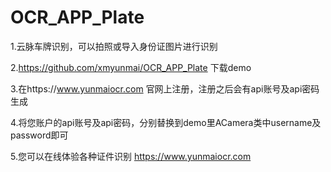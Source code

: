 # OCR_APP_Plate

1.云脉车牌识别，可以拍照或导入身份证图片进行识别

2.https://github.com/xmyunmai/OCR_APP_Plate 下载demo

3.在https://www.yunmaiocr.com 官网上注册，注册之后会有api账号及api密码生成

4.将您账户的api账号及api密码，分别替换到demo里ACamera类中username及password即可

5.您可以在线体验各种证件识别 https://www.yunmaiocr.com
